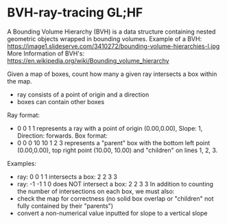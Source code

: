 # BVH-ray-tracing GL;HF

A Bounding Volume Hierarchy (BVH) is a data structure containing nested geometric objects wrapped in bounding volumes.
Example of a BVH: https://image1.slideserve.com/3410272/bounding-volume-hierarchies-l.jpg
More Information of BVH's: https://en.wikipedia.org/wiki/Bounding_volume_hierarchy

Given a map of boxes, count how many a given ray intersects a box within the map.
  - ray consists of a point of origin and a direction
  - boxes can contain other boxes

Ray format: 
  - 0 0 1 1 represents a ray with a point of origin (0.00,0.00), Slope: 1, Direction: forwards.
Box format: 
  - 0 0 0 10 10 1 2 3 represents a "parent" box with the bottom left point (0.00,0.00), top right point (10.00, 10.00) and "children" on lines 1, 2, 3.

Examples:
  - ray: 0 0 1 1 intersects a box: 2 2 3 3
  - ray: -1 -1 1 0 does NOT intersect a box: 2 2 3 3
In addition to counting the number of intersections on each box, we must also:
  - check the map for correctness (no solid box overlap or "children" not fully contained by their "parents")
  - convert a non-numerical value inputted for slope to a vertical slope
